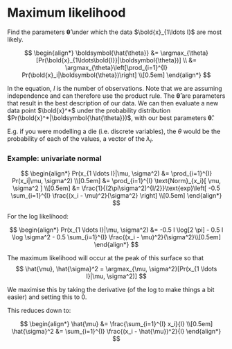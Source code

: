 # Maximum likelihood

Find the parameters $\boldsymbol{\hat{\theta}}$ under which the data $\bold{x}_{1\ldots I}$ are most likely.

$$
\begin{align*}
\boldsymbol{\hat{\theta}} &= \argmax_{\theta}[Pr(\bold{x}_{1\ldots\bold{I}}|\boldsymbol{\theta})] \\
&= \argmax_{\theta}\left[\prod_{i=1}^{I} Pr(\bold{x}_i|\boldsymbol{\theta})\right] \\[0.5em]
\end{align*}
$$

In the equation, $I$ is the number of observations. Note that we are assuming
independence and can therefore use the product rule. The
$\boldsymbol{\hat{\theta}}$ are parameters that result in the best description
of our data. We can then evaluate a new data point $\bold{x}^*$ under the
probability distribution $Pr(\bold{x}^*|\boldsymbol{\hat{\theta}})$, with our
best parameters $\boldsymbol{\hat{\theta}}$.

E.g. if you were modelling a die (i.e. discrete variables), the $\theta$ would be the
probability of each of the values, a vector of the $\lambda_i$.

### Example: univariate normal

$$
\begin{align*}
  Pr(x_{1 \ldots I}|\mu, \sigma^2) &= \prod_{i=1}^{I} Pr(x_i|\mu, \sigma^2)  \\[0.5em]
  &= \prod_{i=1}^{I} \text{Norm}_{x_i}[ \mu, \sigma^2 ]  \\[0.5em]
  &= \frac{1}{(2\pi\sigma^2)^{I/2}}\text{exp}\left[ -0.5 \sum_{i=1}^{I} \frac{(x_i  - \mu)^2}{\sigma^2} \right] \\[0.5em]
\end{align*}
$$

For the log likelihood:

$$
\begin{align*}
Pr(x_{1 \ldots I}|\mu, \sigma^2) &= 
-0.5 I \log[2 \pi] - 0.5 I \log \sigma^2 - 0.5 \sum_{i=1}^{I} \frac{(x_i -
\mu)^2}{\sigma^2}\\[0.5em]
\end{align*}
$$


The maximum likelihood will occur at the peak of this surface so that 
$$
\hat{\mu}, \hat{\sigma}^2 = \argmax_{\mu, \sigma^2}[Pr(x_{1 \ldots I}|\mu, \sigma^2)]
$$

We maximise this by taking the derivative (of the log to make things a bit
easier) and setting this to 0.

This reduces down to:

$$
\begin{align*}
\hat{\mu} &= \frac{\sum_{i=1}^{I} x_i}{I} \\[0.5em]
\hat{\sigma}^2 &= \sum_{i=1}^{I} \frac{(x_i - \hat{\mu})^2}{I}
\end{align*}
$$

